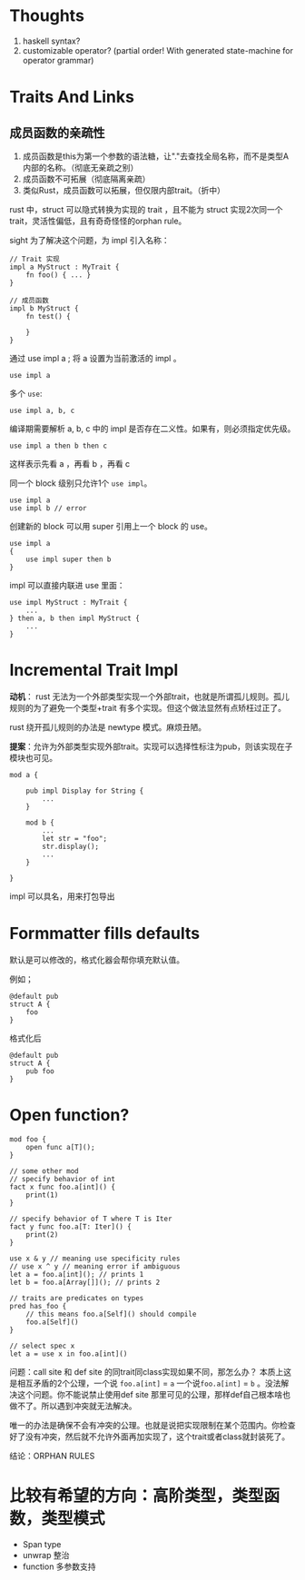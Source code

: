 # Thoughts

1. haskell syntax?
2. customizable operator? (partial order! With generated state-machine for operator grammar)

# Traits And Links

## 成员函数的亲疏性

1. 成员函数是this为第一个参数的语法糖，让"."去查找全局名称，而不是类型A内部的名称。（彻底无亲疏之别）
1. 成员函数不可拓展（彻底隔离亲疏）
1. 类似Rust，成员函数可以拓展，但仅限内部trait。（折中）
 
rust 中，struct 可以隐式转换为实现的 trait ，且不能为 struct 实现2次同一个trait，灵活性偏低，且有奇奇怪怪的orphan rule。

sight 为了解决这个问题，为 impl 引入名称：

```
// Trait 实现
impl a MyStruct : MyTrait {
    fn foo() { ... }
}

// 成员函数 
impl b MyStruct {
    fn test() {

    }
}
```

通过 use impl a ; 将 a 设置为当前激活的 impl 。

```
use impl a
```

多个 `use`:

```
use impl a, b, c
```

编译期需要解析 a, b, c 中的 impl 是否存在二义性。如果有，则必须指定优先级。

```
use impl a then b then c
```

这样表示先看 a ，再看 b ，再看 c

同一个 block 级别只允许1个 `use impl`。

```
use impl a 
use impl b // error
```

创建新的 block 可以用 super 引用上一个 block 的 use。

```
use impl a
{
    use impl super then b
}
```

impl 可以直接内联进 use 里面：


```
use impl MyStruct : MyTrait {
    ...
} then a, b then impl MyStruct {
    ...
}
```

# Incremental Trait Impl

**动机**： rust 无法为一个外部类型实现一个外部trait，也就是所谓孤儿规则。孤儿规则的为了避免一个类型+trait 有多个实现。但这个做法显然有点矫枉过正了。

rust 绕开孤儿规则的办法是 newtype 模式。麻烦丑陋。

**提案**：允许为外部类型实现外部trait。实现可以选择性标注为pub，则该实现在子模块也可见。

```
mod a {
    
    pub impl Display for String {
        ...
    }

    mod b {
        ...
        let str = "foo";
        str.display(); 
        ...
    }

}

```

impl 可以具名，用来打包导出

# Formmatter fills defaults

默认是可以修改的，格式化器会帮你填充默认值。

例如；
```
@default pub
struct A {
    foo
}
```

格式化后

```
@default pub
struct A {
    pub foo
}
```

# Open function?

```
mod foo {
    open func a[T]();
}
```

```
// some other mod
// specify behavior of int
fact x func foo.a[int]() {
    print(1)
}
```

```
// specify behavior of T where T is Iter
fact y func foo.a[T: Iter]() {
    print(2)
}
```

```
use x & y // meaning use specificity rules
// use x ^ y // meaning error if ambiguous
let a = foo.a[int](); // prints 1
let b = foo.a[Array[]](); // prints 2
```

```
// traits are predicates on types
pred has_foo {
    // this means foo.a[Self]() should compile
    foo.a[Self]()
}
```

```
// select spec x
let a = use x in foo.a[int]()
```

问题：call site 和 def site 的同trait同class实现如果不同，那怎么办？
本质上这是相互矛盾的2个公理，一个说 `foo.a[int]` = `a` 一个说`foo.a[int]` = `b` 。没法解决这个问题。你不能说禁止使用def site 那里可见的公理，那样def自己根本啥也做不了。所以遇到冲突就无法解决。

唯一的办法是确保不会有冲突的公理。也就是说把实现限制在某个范围内。你检查好了没有冲突，然后就不允许外面再加实现了，这个trait或者class就封装死了。

结论：ORPHAN RULES 

# 比较有希望的方向：高阶类型，类型函数，类型模式

- Span type
- unwrap 整治
- function 多参数支持
